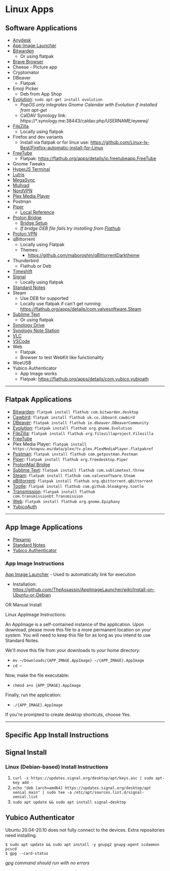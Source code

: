 # Linux Apps

## Software Applications

- [Anydesk](https://anydesk.com/en/downloads/linux)
- [App Image Launcher](https://github.com/TheAssassin/AppImageLauncher)
- [Bitwarden](https://bitwarden.com/#download)
  - Or using flatpak
- [Brave Browser](https://brave.com/download/)
- Cheese - Picture app
- Cryptomator
- DBeaver
  - Flatpak
- Emoji Picker
  - Deb from App Shop
- [Evolution](https://help.gnome.org/users/evolution/stable/): `sudo apt-get install evolution`
  - _PopOS only integrates Gnome Calendar with Evolution if installed from apt-get_
  - CalDAV Synology link: https://\*.synology.me:38443/caldav.php/USERNAME/eyeewj/
- [FileZilla](https://filezilla-project.org/download.php?type=client)
  - Locally using flatpak
- Firefox and dev variants
  - Install via flatpak or for linux use: https://github.com/Linux-Is-Best/Firefox-automatic-install-for-Linux
- [FreeTube](https://freetubeapp.io/)
  - Flatpak: https://flathub.org/apps/details/io.freetubeapp.FreeTube
- Gnome Tweaks
- [HyperJS Terminal](https://hyper.is/#installation)
- [Lutris](https://lutris.net/downloads/)
- [MegaSync](https://mega.nz/sync)
- [Mullvad](https://mullvad.net/en/download/)
- [NordVPN](https://support.nordvpn.com/Connectivity/Linux/1325531132/Installing-and-using-NordVPN-on-Debian-Ubuntu-Elementary-OS-and-Linux-Mint.htm)
- [Plex Media Player](https://knapsu.eu/plex/)
- Postman
- [Piper](https://github.com/libratbag/piper)
  - [Local Reference](../master/linux/Resources-Information.md)
- [Proton Bridge](https://protonmail.com/bridge/install)
  - [Bridge Setup](https://github.com/BradNut/computer-setup-info/blob/master/linux/Proton-Bridge-Setup.md)
  - _If bridge DEB file fails try installing from [Flathub](https://flathub.org/apps/details/ch.protonmail.protonmail-bridge)_
- [Proton VPN](https://protonvpn.com/support/linux-vpn-tool/)
- qBittorrent
  - Locally using Flatpak
  - Themes:
    - https://github.com/maboroshin/qBittorrentDarktheme
- Thunderbird
  - Flathub or Deb
- [Timeshift](https://github.com/teejee2008/timeshift)
- [Signal](https://signal.org/download/#)
  - Locally using flatpak
- [Standard Notes](https://standardnotes.org/extensions?downloaded=linux)
- Steam
  - Use DEB for supported
  - Locally use flatpak if can't get running: https://flathub.org/apps/details/com.valvesoftware.Steam
- [Sublime Text](https://www.sublimetext.com/docs/linux_repositories.html#apt)
  - Or using flatpak
- [Synology Drive](https://www.synology.com/en-us/support/download/DS918+#utilities)
- [Synology Note Station](https://www.synology.com/en-us/support/download/DS918+#utilities)
- [VLC](https://www.videolan.org/vlc/download-ubuntu.html)
- [VSCode](https://code.visualstudio.com/Download)
- Web
  - Flatpak
  - Browser to test WebKit like functionality
- WoeUSB
- Yubico Authenticator
  - App Image works
  - Flatpak: https://flathub.org/apps/details/com.yubico.yubioath

---

## Flatpak Applications

- [Bitwarden](https://flathub.org/apps/details/com.bitwarden.desktop): `flatpak install flathub com.bitwarden.desktop`
- [Cawbird](https://flathub.org/apps/details/uk.co.ibboard.cawbird): `flatpak install flathub uk.co.ibboard.cawbird`
- [DBeaver](https://flathub.org/apps/details/io.dbeaver.DBeaverCommunity): `flatpak install flathub io.dbeaver.DBeaverCommunity`
- [Evolution](https://flathub.org/apps/details/org.gnome.Evolution): `flatpak install flathub org.gnome.Evolution`
- [FileZilla](https://flathub.org/apps/details/org.filezillaproject.Filezilla): `flatpak install flathub org.filezillaproject.Filezilla`
- [FreeTube](https://flathub.org/apps/details/io.freetubeapp.FreeTube)
- Plex Media Player: `flatpak install https://knapsu.eu/data/plex/tv.plex.PlexMediaPlayer.flatpakref`
- [Postman](https://flathub.org/apps/details/com.getpostman.Postman): `flatpak install flathub com.getpostman.Postman`
- [Piper](https://flathub.org/apps/details/org.freedesktop.Piper): `flatpak install flathub org.freedesktop.Piper`
- [ProtonMail Bridge](https://flathub.org/apps/details/ch.protonmail.protonmail-bridge)
- [Sublime Text](https://flathub.org/apps/details/com.sublimetext.three): `flatpak install flathub com.sublimetext.three`
- [Steam](https://flathub.org/apps/details/com.valvesoftware.Steam): `flatpak install flathub com.valvesoftware.Steam`
- [qBittorrent](https://flathub.org/apps/details/org.qbittorrent.qBittorrent): `flatpak install flathub org.qbittorrent.qBittorrent`
- [Tootle](https://flathub.org/apps/details/com.github.bleakgrey.tootle): `flatpak install flathub com.github.bleakgrey.tootle`
- [Transmission](https://flathub.org/apps/details/com.transmissionbt.Transmission): `flatpak install flathub com.transmissionbt.Transmission`
- [Web](https://flathub.org/apps/details/org.gnome.Epiphany): `flatpak install flathub org.gnome.Epiphany`
- [YubicoAuth](https://flathub.org/apps/details/com.yubico.yubioath)

---

## App Image Applications

- [Plexamp](https://plexamp.com/#downloads)
- [Standard Notes](https://standardnotes.org/extensions?downloaded=linux)
- [Yubico Authenticator](https://www.yubico.com/products/services-software/download/yubico-authenticator/#download_here)

### App Image Instructions

[App Image Launcher](https://github.com/TheAssassin/AppImageLauncher) - Used to automatically link for execution
- Installation: https://github.com/TheAssassin/AppImageLauncher/wiki/Install-on-Ubuntu-or-Debian

OR Manual Install

Linux AppImage Instructions:

An AppImage is a self-contained instance of the application. Upon download, please move this file to a more permanent location on your system. You will need to keep this file for as long as you intend to use Standard Notes.

We'll move this file from your downloads to your home directory:

- `mv ~/Downloads/{APP_IMAGE.AppImage} ~/{APP_IMAGE}.AppImage`
- `cd ~`

Now, make the file executable:

- `chmod a+x {APP_IMAGE}.AppImage`

Finally, run the application:

- `./{APP_IMAGE}.AppImage`

If you're prompted to create desktop shortcuts, choose Yes.

---

## Specific App Install Instructions

## Signal Install

### Linux (Debian-based) Install Instructions

1. `curl -s https://updates.signal.org/desktop/apt/keys.asc | sudo apt-key add -`
2. `echo "deb [arch=amd64] https://updates.signal.org/desktop/apt xenial main" | sudo tee -a /etc/apt/sources.list.d/signal-xenial.list`
3. `sudo apt update && sudo apt install signal-desktop`

## Yubico Authenticator

Ubuntu 20.04-20.10 does not fully connect to the devices. Extra repositories need installing.

```
$ sudo apt update && sudo apt install -y gnupg2 gnupg-agent scdaemon pcscd
$ gpg --card-status
```

_gpg command should run with no errors_
